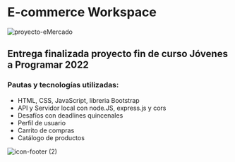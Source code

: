 # E-commerce Workspace

![proyecto-eMercado](https://user-images.githubusercontent.com/104522465/205456564-22f14481-acdf-4193-8d9b-ff3e1fb30d7a.png)

## Entrega finalizada proyecto fin de curso Jóvenes a Programar 2022
### Pautas y tecnologías utilizadas:

- HTML, CSS, JavaScript, libreria Bootstrap
- API y Servidor local con node.JS, express.js y cors
- Desafíos con deadlines quincenales
- Perfil de usuario
- Carrito de compras
- Catálogo de productos

![icon-footer (2)](https://user-images.githubusercontent.com/104522465/205456681-167c87c5-b7e2-44d0-ab57-02b2fcaac872.png)

